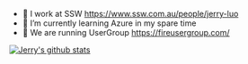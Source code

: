 
* 🔭 I work at SSW https://www.ssw.com.au/people/jerry-luo
* 🌱 I’m currently learning Azure in my spare time
* 👯 We are running UserGroup https://fireusergroup.com/

[![Jerry's github stats](https://github-readme-stats.vercel.app/api?username=jerryluo5799&theme=dark)](https://github.com/jerryluo5799/github-readme-stats)


<!--
**jerryluossw/jerryluossw** is a ✨ _special_ ✨ repository because its `README.md` (this file) appears on your GitHub profile.

Here are some ideas to get you started:

- 🔭 I’m currently working on ...
- 🌱 I’m currently learning ...
- 👯 I’m looking to collaborate on ...
- 🤔 I’m looking for help with ...
- 💬 Ask me about ...
- 📫 How to reach me: ...
- 😄 Pronouns: ...
- ⚡ Fun fact: ...
-->
